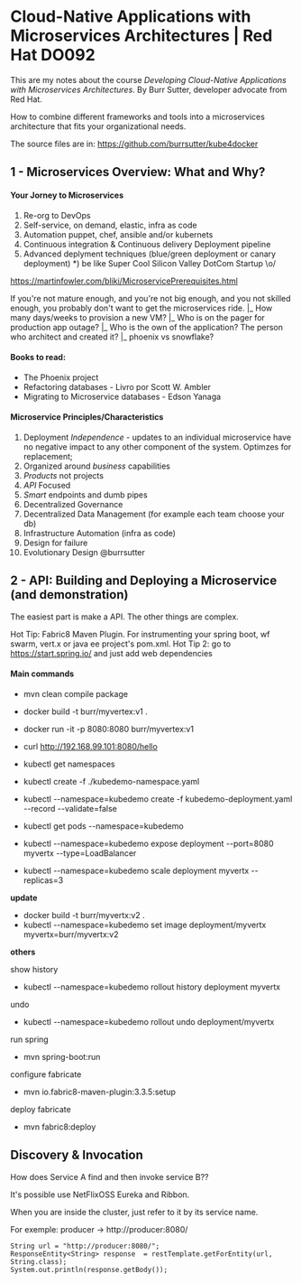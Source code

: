 # Cloud-Native Applications  with Microservices Architectures | Red Hat DO092

This are my notes about the course *Developing Cloud-Native Applications with Microservices Architectures*. By Burr Sutter, developer advocate from Red Hat.

How to combine different frameworks and tools into a microservices architecture that fits your organizational needs.

The source files are in: https://github.com/burrsutter/kube4docker

## 1 - Microservices Overview: What and Why?

#### Your Jorney to Microservices
1) Re-org to DevOps
2) Self-service, on demand, elastic, infra as code
3) Automation puppet, chef, ansible and/or kubernets
4) Continuous integration & Continuous delivery Deployment pipeline
5) Advanced deplyment techniques (blue/green deployment or canary deployment)
*) be like Super Cool Silicon Valley DotCom Startup \o/

https://martinfowler.com/bliki/MicroservicePrerequisites.html

If you're not mature enough, and you're not big enough, 
and you not skilled enough, you probably don't want to get the microservices ride.
|_ How many days/weeks to provision a new VM?
|_ Who is on the pager for production app outage?
|_ Who is the own of the application? The person who architect and created it?
|_ phoenix vs snowflake?

#### Books to read:
- The Phoenix project
- Refactoring databases - Livro por Scott W. Ambler
- Migrating to Microservice databases - Edson Yanaga

#### Microservice Principles/Characteristics
1. Deployment *Independence* - updates to an individual microservice have no negative impact to any other component of the system. Optimzes for replacement;
2. Organized around *business* capabilities
3. *Products* not projects
4. *API* Focused
5. *Smart* endpoints and dumb pipes
6. Decentralized Governance
7. Decentralized Data Management (for example each team choose your db)
8. Infrastructure Automation (infra as code)
9. Design for failure
10. Evolutionary Design
@burrsutter


## 2 - API: Building and Deploying a Microservice (and demonstration)

The easiest part is make a API. The other things are complex.

Hot Tip: Fabric8 Maven Plugin. For instrumenting your spring boot, wf swarm, vert.x or java ee project's pom.xml.
Hot Tip 2: go to https://start.spring.io/ and just add web dependencies

#### Main commands
* mvn clean compile package
* docker build -t burr/myvertex:v1 .
* docker run -it -p 8080:8080 burr/myvertex:v1
* curl http://192.168.99.101:8080/hello

* kubectl get namespaces
* kubectl create -f ./kubedemo-namespace.yaml
* kubectl --namespace=kubedemo create -f kubedemo-deployment.yaml --record --validate=false
* kubectl get pods --namespace=kubedemo

* kubectl --namespace=kubedemo expose deployment --port=8080 myvertx --type=LoadBalancer
* kubectl --namespace=kubedemo scale deployment myvertx --replicas=3

**update**
* docker build -t burr/myvertx:v2 .
* kubectl --namespace=kubedemo set image deployment/myvertx myvertx=burr/myvertx:v2

**others**

show history
* kubectl --namespace=kubedemo rollout history deployment myvertx

undo 
* kubectl --namespace=kubedemo rollout undo deployment/myvertx

run spring
* mvn spring-boot:run

configure fabricate
* mvn io.fabric8-maven-plugin:3.3.5:setup 

deploy fabricate
* mvn fabric8:deploy

## Discovery & Invocation

How does Service A find and then invoke service B??

It's possible use NetFlixOSS Eureka and Ribbon.

When you are inside the cluster, just refer to it by its service name.

For exemple:
producer -> http://producer:8080/

````
String url = "http://producer:8080/";
ResponseEntity<String> response  = restTemplate.getForEntity(url, String.class);
System.out.println(response.getBody());
````
